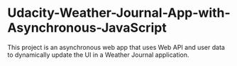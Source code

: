 # Udacity-Weather-Journal-App-with-Asynchronous-JavaScript
This project is an asynchronous web app that uses Web API and user data to dynamically update the UI in a Weather Journal application.
